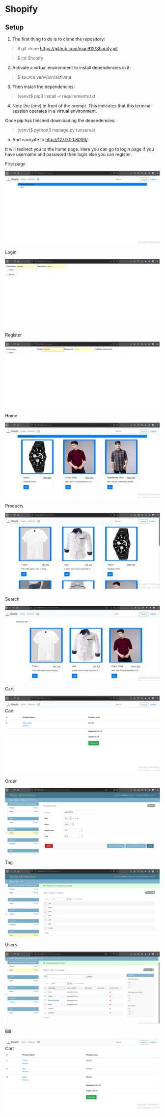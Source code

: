 # Shopify

## Setup

1. The first thing to do is to clone the repository:
> $ git clone https://github.com/mac912/Shopify.git

> $ cd Shopify

2. Activate a virtual environment to install dependencies in it:
> $ source venv/bin/activate

3. Then install the dependencies:
> (venv)$ pip3 install -r requirements.txt

4. Note the (env) in front of the prompt. This indicates that this terminal session operates in a virtual environment.

Once pip has finished downloading the dependencies:
> (venv)$ python3 manage.py runserver

5. And navigate to http://127.0.0.1:8000/.

It will redirect you to the home page. Here you can go to login page if you have username and password then login else you can register.


First page

![Login](https://github.com/mac912/Shopify/blob/main/Screenshots/login.PNG?raw=true)

Login

![Loginpage](https://github.com/mac912/Shopify/blob/main/Screenshots/loginpage.PNG?raw=true)

Register

![register](https://github.com/mac912/Shopify/blob/main/Screenshots/register.PNG?raw=true)

Home

![Home](https://github.com/mac912/Shopify/blob/main/Screenshots/home.PNG?raw=true)

Products

![products](https://github.com/mac912/Shopify/blob/main/Screenshots/Products.PNG?raw=true)

Search

![search](https://github.com/mac912/Shopify/blob/main/Screenshots/search.PNG?raw=true)

Cart

![cart](https://github.com/mac912/Shopify/blob/main/Screenshots/cart.PNG?raw=true)

Order

![order](https://github.com/mac912/Shopify/blob/main/Screenshots/order.PNG?raw=true)

Tag

![tag](https://github.com/mac912/Shopify/blob/main/Screenshots/tag.PNG?raw=true)

Users

![users](https://github.com/mac912/Shopify/blob/main/Screenshots/users.PNG?raw=true)

Bill

![bill](https://github.com/mac912/Shopify/blob/main/Screenshots/bill.PNG?raw=true)

